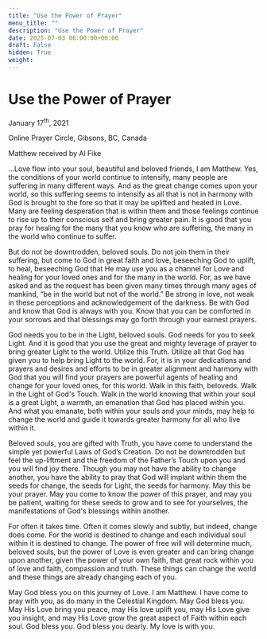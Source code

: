 ```yaml
---
title: "Use the Power of Prayer"
menu_title: ""
description: "Use the Power of Prayer"
date: 2025-07-03 06:00:00+00:00
draft: False
hidden: True
weight:
---
```

# Use the Power of Prayer

January 17<sup>th</sup>, 2021

Online Prayer Circle, Gibsons, BC, Canada

Matthew received by Al Fike

…Love flow into your soul, beautiful and beloved friends, I am Matthew. Yes, the conditions of your world continue to intensify, many people are suffering in many different ways. And as the great change comes upon your world, so this suffering seems to intensify as all that is not in harmony with God is brought to the fore so that it may be uplifted and healed in Love. Many are feeling desperation that is within them and those feelings continue to rise up to their conscious self and bring greater pain. It is good that you pray for healing for the many that you know who are suffering, the many in the world who continue to suffer.

But do not be downtrodden, beloved souls. Do not join them in their suffering, but come to God in great faith and love, beseeching God to uplift, to heal, beseeching God that He may use you as a channel for Love and healing for your loved ones and for the many in the world. For, as we have asked and as the request has been given many times through many ages of mankind, “be in the world but not of the world.” Be strong in love, not weak in these perceptions and acknowledgement of the darkness. Be with God and know that God is always with you. Know that you can be comforted in your sorrows and that blessings may go forth through your earnest prayers.

God needs you to be in the Light, beloved souls. God needs for you to seek Light. And it is good that you use the great and mighty leverage of prayer to bring greater Light to the world. Utilize this Truth. Utilize all that God has given you to help bring Light to the world. For, it is in your dedications and prayers and desires and efforts to be in greater alignment and harmony with God that you will find your prayers are powerful agents of healing and change for your loved ones, for this world. Walk in this faith, beloveds. Walk in the Light of God's Touch. Walk in the world knowing that within your soul is a great Light, a warmth, an emanation that God has placed within you. And what you emanate, both within your souls and your minds, may help to change the world and guide it towards greater harmony for all who live within it.

Beloved souls, you are gifted with Truth, you have come to understand the simple yet powerful Laws of God’s Creation. Do not be downtrodden but feel the up-liftment and the freedom of the Father’s Touch upon you and you will find joy there. Though you may not have the ability to change another, you have the ability to pray that God will implant within them the seeds for change, the seeds for Light, the seeds for harmony. May this be your prayer. May you come to know the power of this prayer, and may you be patient, waiting for these seeds to grow and to see for yourselves, the manifestations of God's blessings within another.

For often it takes time. Often it comes slowly and subtly, but indeed, change does come. For the world is destined to change and each individual soul within it is destined to change. The power of free will will determine much, beloved souls, but the power of Love is even greater and can bring change upon another, given the power of your own faith, that great rock within you of love and faith, compassion and truth. These things can change the world and these things are already changing each of you.

May God bless you on this journey of Love. I am Matthew. I have come to pray with you, as do many in the Celestial Kingdom. May God bless you. May His Love bring you peace, may His love uplift you, may His Love give you insight, and may His Love grow the great aspect of Faith within each soul. God bless you. God bless you dearly. My love is with you.
